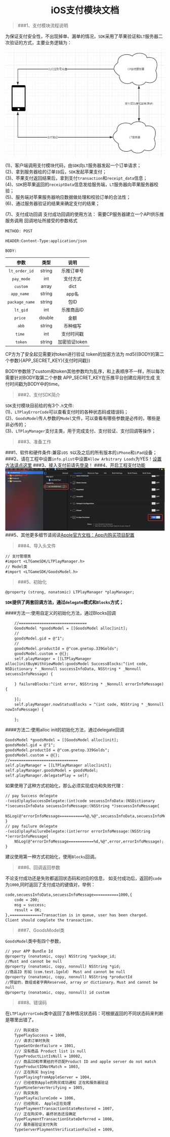 <center><H1>iOS支付模块文档</h1></center>



>###1、支付模块流程说明

 为保证支付安全性，不出现掉单、漏单的情况，`SDK`采用了苹果验证和`LT`服务器二次验证的方式，主要业务逻辑为：
 
 ![demo1](https://github.com/dengfeng520/LTSDKDocument/blob/master/demo1.png?raw=true)

 
(1)、客户端调用支付模块代码，由`SDK`向`LT`服务器发起一个订单请求；<br>
(2)、拿到服务器给的订单`ID`后，`SDK`发起苹果支付；<br>
(3)、苹果支付返回结果后，拿到支付`transaction`和`receipt_data`信息；<br>
(4)、`SDK`把苹果返回的`receiptData`信息发给服务端，`LT`服务器向苹果服务器校验；<br>
(5)、服务端对苹果服务器响应数据做处理和校验订单的合法性；<br>
(6)、通过服务器验证的结果来确定支付的结果；<br>

(7)、支付成功回调
支付成功回调的使用方法：
需要CP服务器建立一个API供乐推服务调用
回调地址所接受的参数格式

`METHOD: POST`

`HEADER:Content-Type:application/json`

`BODY:`

|参数 | 类型    |  说明|
| :-------------:|:-------------:| :-----:|
|`lt_order_id` | string     | 乐推订单号 |
|`pay_mode`  | int | 支付方式 |
|`custom`| array | dict|自定义数据|
|`app_name `|string |app名|
|`package_name`|string|包ID|
|`lt_gid`|int|乐推商品ID|
|`price `|double|金额|
|`abb`|string|币种缩写|
|`time `|int |支付时间戳|
|`token`|string|加密验证token|

CP方为了安全起见需要对token进行验证
token的加密方法为
md5({BODY的第二个参数}{APP_SECRET_KEY}{支付时间戳})

BODY参数除了custom和token其他参数均为乱序，和上表顺序不一样，所以每次需要针对BODY取第二个参数
APP_SECRET_KEY在乐推平台创建应用时生成
支付时间戳为BODY中的time。



>###2、支付SDK简介

`SDK`支付模块目前给的有3个`.h`文件:<br>
(1)、`LTPlayErrorCode`可以查看支付时的各种状态码或错误码；<br>
(2)、`GoodsModel`传人参数的`Model`文件，可以查看有哪些参数是必传的，哪些是非必传的；<br>
(3)、`LTPlayManager`支付主类，用于完成支付、支付验证、支付回调等操作；

>###3、准备工作

###1、软件和硬件条件:兼容`iOS 9`以及之后的所有版本的`iPhone`和`iPad`设备；
###2、请在工程中设置`info.plist`中设置`Allow Arbitrary Loads`为YES！[设置方法请点这里](https://stackoverflow.com/questions/31254725/transport-security-has-blocked-a-cleartext-http)
###3、接入支付前请先[登录](https://dengfeng520.github.io/LTSDKDocument/LTGameSDK%E7%99%BB%E5%BD%95%E6%96%87%E6%A1%A3.html)！
###4、开启工程支付功能
![demo2](https://github.com/dengfeng520/LTSDKDocument/blob/master/demo2.jpeg?raw=true)
###5、其他更多细节请阅读[Apple官方文档：App内购买项目配置](https://help.apple.com/app-store-connect/#/devb57be10e7)

>###4、导入头文件

```
// 支付管理类
#import <LTGameSDK/LTPlayManager.h>
// Model类
#import <LTGameSDK/GoodsModel.h>
```
>###5、初始化


```
@property (strong, nonatomic) LTPlayManager *playManager;

```
**`SDK`提供了两套回调方法，通过`delegate`模式和`Blocks`方式；**

####方法一:使用自定义的初始化方法，通过Blocks回调

```
    //==============================
    GoodsModel *goodsModel = [[GoodsModel alloc]init];
    //
    goodsModel.gid = @"1";
    //
    goodsModel.productId = @"com.gnetop.339Golds";
    goodsModel.custom = @{};
    self.playManager = [[LTPlayManager alloc]initBuyWithViewModel:goodsModel SuccessBlocks:^(int code, NSDictionary * _Nonnull successInfoData, NSString * _Nonnull secuessInfoMessage) {
        
    } failureBlocks:^(int error, NSString * _Nonnull errorInfoMessage) {
        
    }];
    self.playManager.nowStatusBlocks = ^(int code, NSString * _Nonnull nowInfoMessage) {
        
    };  
```
####方法二:使用alloc init的初始化方法，通过delegate回调

```
GoodsModel *goodsModel = [[GoodsModel alloc]init];
goodsModel.gid = @"1";
goodsModel.productId = @"com.gnetop.339Golds";
goodsModel.custom = @{};
//==============================
self.playManager = [[LTPlayManager alloc]init];
self.playManager.goodsModel = goodsModel;
self.playManager.delegatePlay = self;
```

如果使用了这种方式初始化，那么必须实现成功和失败代理：

```
// pay Success delegate
-(void)playSuccessDelegate:(int)code secuessInfoData:(NSDictionary *)secuessInfoData secuessInfoMessage:(NSString *)secuessInfoMessage{
    NSLog(@"errorInfoMessage===========%@,%@",secuessInfoData,secuessInfoMessage);
}
// pay failure delegate
-(void)playFailureDelegate:(int)error errorInfoMessage:(NSString *)errorInfoMessage{
    NSLog(@"errorInfoMessage===========%d,%@",error,errorInfoMessage);
}

```

建议使用第一种方式初始化，使用`Blocks`回调。

>###6、回调返回参数

不论支付成功还是失败都返回状态码和对应的信息，
如支付成功后，返回的`code`为`1000`,同时返回了支付成功的键值对，举例：

```
code,secuessInfoData,secuessInfoMessage===========1000,{
    code = 200;
    msg = success;
    result = OK;
},==============Transaction is in queue, user has been charged.  Client should complete the transaction.
```

>###7、GoodsModel类

`GoodsModel`类中有四个参数，

```
// your APP Bundle Id
@property (nonatomic, copy) NSString *package_id;
//Must and cannot be null
@property (nonatomic, copy, nonnull) NSString *gid;
//商品ID 形如（com.test.1gold） Must and cannot be null
@property (nonatomic, copy, nonnull) NSString *productId
//预留的，数组或者字典Reserved, array or dictionary，Must and cannot be null
@property (nonatomic, copy, nonnull) id custom
```

>###8、错误码

在`LTPlayErrorCode`类中返回了各种情况状态码：可根据返回的不同状态码来判断是哪里出错了。

```
    /// 购买成功
    TypePlaySuccess = 1000,
    /// 请求订单时失败
    TypeGetOrderFailure = 1001,
    /// 没有商品 Product list is null
    TypeProductListIsNull = 10002,
    /// 商品ID和苹果给的不匹配Product ID and apple server do not match
    TypeProductIDNotMatch = 1003,
    /// 正在购买 buying
    TypePlayingfromAppleServer = 1004,
    /// 已经收到Apple的购买成功通知 正在和服务器验证
    TypeMineServerVerifying = 1005,
    /// 购买失败
    TypePlayFailureCode = 1006,
    /// 已经购买， Apple正在处理
    TypePlaymentTransactionStateRestored = 1007,
    /// 正在购买中，最终状态还没确定
    TypePlaymentTransactionStateDeferred = 1008,
    /// 服务器验证支付失败
    TypeServerPlaymentVerificationFailed = 1009,

```

